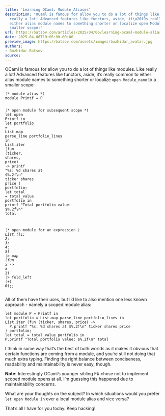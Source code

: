 ```yaml
---
title: 'Learning OCaml: Module Aliases'
description: "OCaml is famous for allow you to do a lot of things like modules. Like
  really a lot! Advanced features like functors, aside, it\u2019s really common to
  either alias module names to something shorter or localize open Module_name to a
  smaller scope:"
url: https://batsov.com/articles/2025/04/06/learning-ocaml-module-aliases/
date: 2025-04-06T19:06:00-00:00
preview_image: https://batsov.com/assets/images/bozhidar_avatar.jpg
authors:
- Bozhidar Batsov
source:
---
```


<p>OCaml is famous for allow you to do a lot of things like modules. Like really a lot!
Advanced features like functors, aside, it’s really common to either alias
module names to something shorter or localize <code class="language-plaintext highlighter-rouge">open Module_name</code> to a smaller
scope:</p>

<div class="language-ocaml highlighter-rouge"><div class="highlight"><pre class="highlight"><code><span class="c">(* module alias *)</span>
<span class="k">module</span> <span class="nc">Printf</span> <span class="o">=</span> <span class="nc">P</span>

<span class="c">(* open module for subsequent scope *)</span>
<span class="k">let</span> <span class="k">open</span> <span class="nc">Printf</span> <span class="k">in</span>
<span class="k">let</span> <span class="n">portfolio</span> <span class="o">=</span> <span class="nn">List</span><span class="p">.</span><span class="n">map</span> <span class="n">parse_line</span> <span class="n">portfolio_lines</span> <span class="k">in</span>
<span class="nn">List</span><span class="p">.</span><span class="n">iter</span> <span class="p">(</span><span class="k">fun</span> <span class="p">(</span><span class="n">ticker</span><span class="o">,</span> <span class="n">shares</span><span class="o">,</span> <span class="n">price</span><span class="p">)</span> <span class="o">-&gt;</span>
  <span class="n">printf</span> <span class="s2">"%s: %d shares at $%.2f</span><span class="se">\n</span><span class="s2">"</span> <span class="n">ticker</span> <span class="n">shares</span> <span class="n">price</span>
<span class="p">)</span> <span class="n">portfolio</span><span class="p">;</span>
<span class="k">let</span> <span class="n">total</span> <span class="o">=</span> <span class="n">total_value</span> <span class="n">portfolio</span> <span class="k">in</span>
<span class="n">printf</span> <span class="s2">"Total portfolio value: $%.2f</span><span class="se">\n</span><span class="s2">"</span> <span class="n">total</span>

<span class="c">(* open module for an expression *)</span>
<span class="nn">List</span><span class="p">.([</span><span class="mi">1</span><span class="p">;</span> <span class="mi">2</span><span class="p">;</span> <span class="mi">3</span><span class="p">;</span> <span class="mi">4</span><span class="p">;</span> <span class="mi">5</span><span class="p">]</span> <span class="o">|&gt;</span> <span class="n">map</span> <span class="p">(</span><span class="k">fun</span> <span class="n">x</span> <span class="o">-&gt;</span> <span class="n">x</span> <span class="o">*</span> <span class="mi">2</span><span class="p">)</span> <span class="o">|&gt;</span> <span class="n">fold_left</span> <span class="p">(</span><span class="o">+</span><span class="p">)</span> <span class="mi">0</span><span class="p">);;</span>
</code></pre></div></div>

<p>All of them have their uses, but I’d like to also mention one less known
approach - namely a scoped module alias:</p>

<div class="language-ocaml highlighter-rouge"><div class="highlight"><pre class="highlight"><code><span class="k">let</span> <span class="k">module</span> <span class="nc">P</span> <span class="o">=</span> <span class="nc">Printf</span> <span class="k">in</span>
<span class="k">let</span> <span class="n">portfolio</span> <span class="o">=</span> <span class="nn">List</span><span class="p">.</span><span class="n">map</span> <span class="n">parse_line</span> <span class="n">portfolio_lines</span> <span class="k">in</span>
<span class="nn">List</span><span class="p">.</span><span class="n">iter</span> <span class="p">(</span><span class="k">fun</span> <span class="p">(</span><span class="n">ticker</span><span class="o">,</span> <span class="n">shares</span><span class="o">,</span> <span class="n">price</span><span class="p">)</span> <span class="o">-&gt;</span>
  <span class="nn">P</span><span class="p">.</span><span class="n">printf</span> <span class="s2">"%s: %d shares at $%.2f</span><span class="se">\n</span><span class="s2">"</span> <span class="n">ticker</span> <span class="n">shares</span> <span class="n">price</span>
<span class="p">)</span> <span class="n">portfolio</span><span class="p">;</span>
<span class="k">let</span> <span class="n">total</span> <span class="o">=</span> <span class="n">total_value</span> <span class="n">portfolio</span> <span class="k">in</span>
<span class="nn">P</span><span class="p">.</span><span class="n">printf</span> <span class="s2">"Total portfolio value: $%.2f</span><span class="se">\n</span><span class="s2">"</span> <span class="n">total</span>
</code></pre></div></div>

<p>I think in some way that’s the best of both worlds as it makes it obvious
that certain functions are coming from a module, and you’re still not
doing that much extra typing. Finding the right balance between conciseness,
readability and maintainability is never easy, though.</p>

<p><strong>Note:</strong> Interestingly OCaml’s younger sibling F# chose not to implement
scoped module opens at all. I’m guessing this happened due to maintainability
concerns.</p>

<p>What are your thoughts on the subject? In which situations would you prefer
<code class="language-plaintext highlighter-rouge">let open Module in</code> over a local module alias and vice versa?</p>

<p>That’s all I have for you today. Keep hacking!</p>
